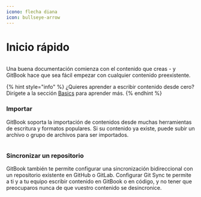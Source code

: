 ```yaml
---
icono: flecha diana
icon: bullseye-arrow
---
```


# Inicio rápido

<figure><img src="https://gitbookio.github.io/onboarding-template-images/quickstart-hero.png" alt=""><figcaption></figcaption></figure>

Una buena documentación comienza con el contenido que creas - y GitBook hace que sea fácil empezar con cualquier contenido preexistente.

{% hint style="info" %}
¿Quieres aprender a escribir contenido desde cero? Dirígete a la sección [Basics](publish-your-docs/markdown/editor.md) para aprender más.
{% endhint %}

### Importar

GitBook soporta la importación de contenidos desde muchas herramientas de escritura y formatos populares. Si su contenido ya existe, puede subir un archivo o grupo de archivos para ser importados.

<div data-full-width="false"><figure><img src="https://gitbookio.github.io/onboarding-template-images/quickstart-import.png" alt=""><figcaption></figcaption></figure></div>

### Sincronizar un repositorio

GitBook también te permite configurar una sincronización bidireccional con un repositorio existente en GitHub o GitLab. Configurar Git Sync te permite a ti y a tu equipo escribir contenido en GitBook o en código, y no tener que preocuparos nunca de que vuestro contenido se desincronice.
